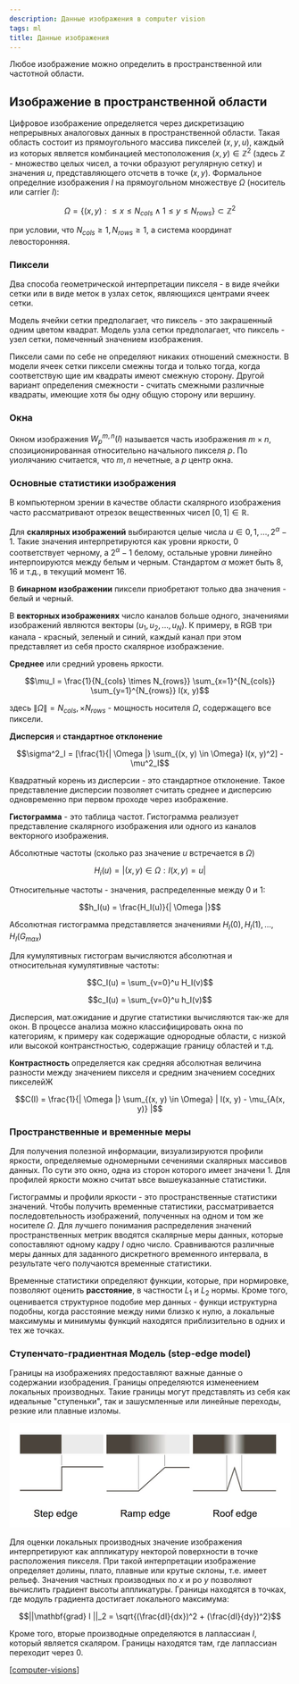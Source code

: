 ```yaml
---
description: Данные изображения в computer vision
tags: ml
title: Данные изображения
---
```

Любое изображение можно определить в пространственной или частотной области.

## Изображение в пространственной области

Цифровое изображение определяется через дискретизацию непрерывных аналоговых данных в пространственной области. Такая область состоит из прямоугольного массива пикселей $(x, y, u)$, каждый из которых является комбинацией местоположения $(x, y) \in \mathbb{Z}^2$ (здесь $\mathbb{Z}$ - множество целых чисел, а точки образуют регулярную сетку) и значения $u$, представляющего отсчетв в точке $(x, y)$. Формальное определние изображения $I$ на прямоугольном множествуе $\Omega$ (носитель или carrier $I$):

$$\Omega = \{(x, y) : \leq x \leq N_{cols} \wedge 1 \leq y \leq N_{rows}\} \subset \mathbb{Z}^2$$

при условии, что $N_{cols} \geq 1, N_{rows} \geq 1$, а система координат левосторонняя.

### Пиксели

Два способа геометрической интерпретации пикселя - в виде ячейки сетки или в виде меток в узлах сеток, являющихся центрами ячеек сетки.

Модель ячейки сетки предполагает, что пиксель - это закрашенный одним цветом квадрат. Модель узла сетки предполагает, что пиксель - узел сетки, помеченный значением изображения.

Пиксели сами по себе не определяют никаких отношений смежности. В модели ячеек сетки пиксели смежны тогда и только тогда, когда соответствую щие им квадраты имеют смежную сторону. Другой вариант определения смежности - считать смежными различные квадраты, имеющие хотя бы одну общую сторону или вершину.

### Окна

Окном изображения $W_p^{m, n}(I)$ называется часть изображения $m \times n$, спозиционированная относительно начального пикселя $p$. По уиолячанию считается, что $m, n$ нечетные, а $p$ центр окна.

### Основные статистики изображения

В компьютерном зрении в качестве области скалярного изображения часто рассматривают отрезок вещественных чисел $[0, 1] \in \mathbb{R}$.

Для **скалярных изображений** выбираются целые числа $u \in {0, 1, ..., 2^{\alpha} - 1}$. Такие значения интерпретируются как уровни яркости, 0 соответствует черному, а $2^{\alpha} - 1$ белому, остальные уровни линейно интерпоируются между белым и черным. Стандартом $\alpha$ может быть 8, 16 и т.д., в текущий момент 16.

В **бинарном изображении** пиксели приобретают только два значения - белый и черный.

В **векторных изображениях** число каналов больше одного, значениями изображений являются векторы $(u_1, u_2, ..., u_{N})$. К примеру, в RGB три канала - красный, зеленый и синий, каждый канал при этом представляет из себя просто скалярное изображзение.

**Среднее** или средний уровень яркости.

$$\mu_I = \frac{1}{N_{cols} \times N_{rows}} \sum_{x=1}^{N_{cols}} \sum_{y=1}^{N_{rows}} I(x, y)$$

здесь $\| \Omega \| = N_{cols}, \times N_{rows}$ - мощность носителя $\Omega$, содержащего все пиксели.

**Дисперсия** и **стандартное отклонение**

$$\sigma^2_I = [\frac{1}{| \Omega |} \sum_{(x, y) \in \Omega} I(x, y)^2] - \mu^2_I$$

Квадратный корень из дисперсии - это стандартное отклонение. Такое представление дисперсии позволяет считать среднее и дисперсию одновременно при первом проходе через изображение.

**Гистограмма** - это таблица частот. Гистограмма реализует представление скалярного изображения или одного из каналов векторного изображения.

Абсолютные частоты (сколько раз значение $u$ встречается в $\Omega$)

$$H_i(u) = |{(x, y) \in \Omega : I(x, y) = u}|$$

Относительные частоты - значения, распределенные между 0 и 1:

$$h_I(u) = \frac{H_I(u)}{| \Omega |}$$

Абсолютная гистограмма представляется значениями $H_I(0), H_I(1), ..., H_I(G_{max})$

Для кумулятивных гистограм вычисляются абсолютная и относительная кумулятивные частоты:

$$C_I(u) = \sum_{v=0}^u H_I(v)$$

$$c_I(u) = \sum_{v=0}^u h_I(v)$$

Дисперсия, мат.ожидание и другие статистики вычисляются так-же для окон. В процессе анализа можно классифицировать окна по категориям, к примеру как содержащие однородные области, с низкой или высокой контранстностью, содержащие границу областей и т.д.

**Контрастность** определяется как средняя абсолютная величина разности между значением пикселя и средним значением соседних пикселейЖ

$$C(I) = \frac{1}{| \Omega |} \sum_{(x, y) \in \Omega} | I(x, y) - \mu_{A(x, y)} |$$

### Пространственные и временные меры

Для получения полезной информации, визуализируются профили яркости, определяемые одномерными сечениями скалярных массивов данных. По сути это окно, одна из сторон которого имеет значени 1. Для профилей яркости можно считат ьвсе вышеуказанные статистики.

Гистограммы и профили яркости - это пространственные статистики значений. Чтобы получить временные статистики, рассматривается последовтельность изображений, полученных на одном и том же носителе $\Omega$. Для лучшего понимания распределения значений пространственных метрик вводятся скалярные меры данных, которые сопоставляют одному кадру $I$ одно число. Сравниваются различные меры данных для заданного дискретного временного интервала, в результате чего получаются временные статистики.

Временные статистики определяют функции, которые, при нормировке, позволяют оценить **расстояние**, в частности $L_1$ и $L_2$ нормы. Кроме того, оценивается структурное подобие мер данных - функци иструктурна подобны, когда расстояние между ними близко к нулю, а локальные максимумы и минимумы функций находятся приблизительно в одних и тех же точках.

### Ступенчато-градиентная Модель (step-edge model)

Границы на изображениях предоставляют важные данные о содержании изобрадения. Границы определяются изменеением локальных производных. Такие границы могут представлять из себя как идеальные "ступеньки", так и зашусмленные или линейные переходы, резкие или плавные изломы.

![step-edge model](../attachments/2021-05-17-01-04-42.png)

Для оценки локальных производных значение изображения интерпретируют как аппликатуру некторой поверхности в точке расположения пикселя. При такой интерпретации изображение определяет долины, плато, плавные или крутые склоны, т.е. имеет рельеф. Значения частных производных по $x$ и ро $y$ позволяют вычислить градиент высоты аппликатуры. Границы находятся в точках, где модуль градиента достигает локального максимума:

$$||\mathbf{grad} I ||_2 = \sqrt{(\frac{dI}{dx})^2 + (\frac{dI}{dy})^2}$$

Кроме того, вторые производные определяются в лаплассиан $I$, который является скаляром. Границы находятся там, где лаплассиан переходит через 0.

[[computer-visions]]

[//begin]: # "Autogenerated link references for markdown compatibility"
[computer-visions]: ../lists/computer-visions "Computer visions and other ml tascs"
[//end]: # "Autogenerated link references"